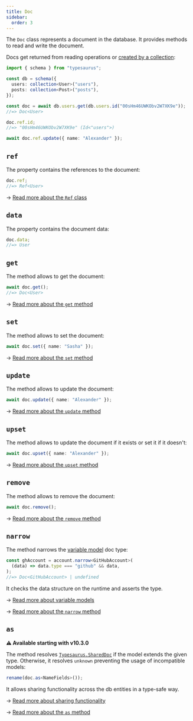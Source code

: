 ```yaml
---
title: Doc
sidebar:
  order: 3
---
```


The `Doc` class represents a document in the database. It provides methods to read and write the document.

Docs get returned from reading operations or [created by a collection](/classes/collection/#doc):

```ts
import { schema } from "typesaurus";

const db = schema({
  users: collection<User>("users"),
  posts: collection<Post>("posts"),
});

const doc = await db.users.get(db.users.id("00sHm46UWKObv2W7XK9e"));
//=> Doc<User>

doc.ref.id;
//=> "00sHm46UWKObv2W7XK9e" (Id<"users">)

await doc.ref.update({ name: "Alexander" });
```

## `ref`

The property contains the references to the document:

```ts
doc.ref;
//=> Ref<User>
```

→ [Read more about the `Ref` class](/classes/ref/)

## `data`

The property contains the document data:

```ts
doc.data;
//=> User
```

## `get`

The method allows to get the document:

```ts
await doc.get();
//=> Doc<User>
```

→ [Read more about the `get` method](/api/reading/get/)

## `set`

The method allows to set the document:

```ts
await doc.set({ name: "Sasha" });
```

→ [Read more about the `set` method](/api/writing/set/)

## `update`

The method allows to update the document:

```ts
await doc.update({ name: "Alexander" });
```

→ [Read more about the `update` method](/api/writing/update/)

## `upset`

The method allows to update the document if it exists or set it if it doesn't:

```ts
await doc.upset({ name: "Alexander" });
```

→ [Read more about the `upset` method](/api/writing/upset/)

## `remove`

The method allows to remove the document:

```ts
await doc.remove();
```

→ [Read more about the `remove` method](/api/writing/remove/)

## `narrow`

The method narrows the [variable model](/type-safety/variable/) doc type:

```ts
const ghAccount = account.narrow<GitHubAccount>(
  (data) => data.type === "github" && data,
);
//=> Doc<GitHubAccount> | undefined
```

It checks the data structure on the runtime and asserts the type.

→ [Read more about variable models](/type-safety/variable/)

→ [Read more about the `narrow` method](/api/misc/narrow/)

## `as`

**⚠️ Available starting with v10.3.0**

The method resolves [`Typesaurus.SharedDoc`](/types/typesaurus/#shareddoc) if the model extends the given type. Otherwise, it resolves `unknown` preventing the usage of incompatible models:

```ts
rename(doc.as<NameFields>());
```

It allows sharing functionality across the db entities in a type-safe way.

→ [Read more about sharing functionality](/type-safety/sharing/)

→ [Read more about the `as` method](/api/misc/as/)
